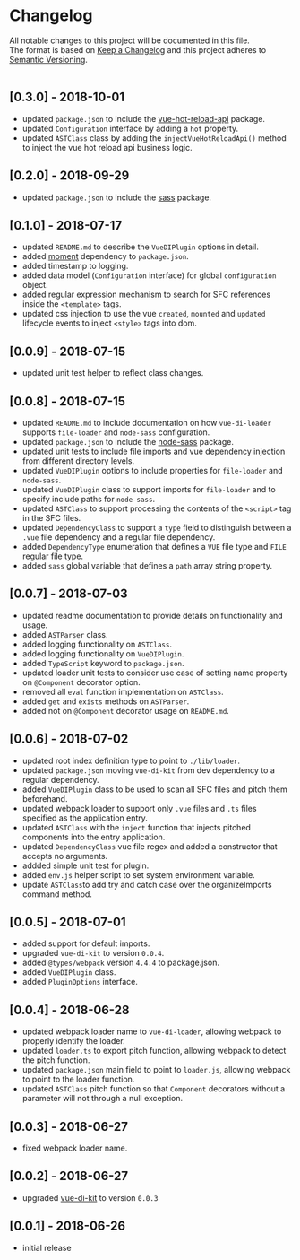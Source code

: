 # Changelog
All notable changes to this project will be documented in this file.<br/>
The format is based on [Keep a Changelog](http://keepachangelog.com/en/1.0.0/)
and this project adheres to [Semantic Versioning](http://semver.org/spec/v2.0.0.html).<br/><br/>

## [0.3.0] - 2018-10-01
* updated `package.json` to include the [vue-hot-reload-api](https://www.npmjs.com/package/vue-hot-reload-api) package.
* updated `Configuration` interface by adding a `hot` property.
* updated `ASTClass` class by adding the `injectVueHotReloadApi()` method to inject the vue hot reload api business logic.

## [0.2.0] - 2018-09-29
* updated `package.json` to include the [sass](https://www.npmjs.com/package/sass) package.

## [0.1.0] - 2018-07-17
* updated `README.md` to describe the `VueDIPlugin` options in detail.
* added [moment](https://www.npmjs.com/package/moment) dependency to `package.json`.
* added timestamp to logging.
* added data model (`Configuration` interface) for global `configuration` object.
* added regular expression mechanism to search for SFC references inside the `<template>` tags.
* updated css injection to use the vue `created`, `mounted` and `updated` lifecycle events to inject `<style>` tags into dom.

## [0.0.9] - 2018-07-15
* updated unit test helper to reflect class changes.

## [0.0.8] - 2018-07-15
* updated `README.md` to include documentation on how `vue-di-loader` supports `file-loader` and `node-sass` configuration.
* updated `package.json` to include the [node-sass](https://www.npmjs.com/package/node-sass) package.
* updated unit tests to include file imports and vue dependency injection from different directory levels.
* updated `VueDIPlugin` options to include properties for `file-loader` and `node-sass`.
* updated `VueDIPlugin` class to support imports for `file-loader` and to specify include paths for `node-sass`.
* updated `ASTClass` to support processing the contents of the `<script>` tag in the SFC files.
* updated `DependencyClass` to support a `type` field to distinguish between a `.vue` file dependency and a regular file dependency.
* added `DependencyType` enumeration that defines a `VUE` file type and `FILE` regular file type.
* added `sass` global variable that defines a `path` array string property.

## [0.0.7] - 2018-07-03
* updated readme documentation to provide details on functionality and usage.
* added `ASTParser` class.
* added logging functionality on `ASTClass`.
* added logging functionality on `VueDIPlugin`.
* added `TypeScript` keyword to `package.json`.
* updated loader unit tests to consider use case of setting name property on `@Component` decorator option.
* removed all `eval` function implementation on `ASTClass`.
* added `get` and `exists` methods on `ASTParser`.
* added not on `@Component` decorator usage on `README.md`.

## [0.0.6] - 2018-07-02
* updated root index definition type to point to `./lib/loader`.
* updated `package.json` moving `vue-di-kit` from dev dependency to a regular dependency.
* added `VueDIPlugin` class to be used to scan all SFC files and pitch them beforehand.
* updated webpack loader to support only `.vue` files and `.ts` files specified as the application entry.
* updated `ASTClass` with the `inject` function that injects pitched components into the entry application.
* updated `DependencyClass` vue file regex and added a constructor that accepts no arguments. 
* addded simple unit test for plugin.
* added `env.js` helper script to set system environment variable.
* update `ASTClass`to add try and catch case over the organizeImports command method.

## [0.0.5] - 2018-07-01
* added support for default imports.
* upgraded `vue-di-kit` to version `0.0.4`.
* added `@types/webpack` version `4.4.4` to package.json.
* added `VueDIPlugin` class.
* added `PluginOptions` interface.

## [0.0.4] - 2018-06-28
* updated webpack loader name to `vue-di-loader`, allowing webpack to properly identify the loader.
* updated `loader.ts` to export pitch function, allowing webpack to detect the pitch function.
* updated `package.json` main field to point to `loader.js`, allowing webpack to point to the loader function.
* updated `ASTClass` pitch function so that `Component` decorators without a parameter will not through a null exception.

## [0.0.3] - 2018-06-27
* fixed webpack loader name.

## [0.0.2] - 2018-06-27
* upgraded [vue-di-kit](https://www.npmjs.com/package/vue-di-kit) to version `0.0.3`

## [0.0.1] - 2018-06-26
* initial release